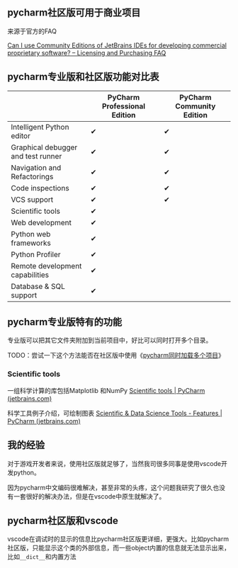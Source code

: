 ## pycharm社区版可用于商业项目

来源于官方的FAQ

[Can I use Community Editions of JetBrains IDEs for developing commercial proprietary software? – Licensing and Purchasing FAQ](https://sales.jetbrains.com/hc/en-gb/articles/360021922640-Can-I-use-Community-Editions-of-JetBrains-IDEs-for-developing-commercial-proprietary-software-)

## pycharm专业版和社区版功能对比表

|                                    | PyCharm Professional Edition | PyCharm Community Edition |
| ---------------------------------- | ---------------------------- | ------------------------- |
| Intelligent Python editor          | ✔                            | ✔                         |
| Graphical debugger and test runner | ✔                            | ✔                         |
| Navigation and Refactorings        | ✔                            | ✔                         |
| Code inspections                   | ✔                            | ✔                         |
| VCS support                        | ✔                            | ✔                         |
| Scientific tools                   | ✔                            |                           |
| Web development                    | ✔                            |                           |
| Python web frameworks              | ✔                            |                           |
| Python Profiler                    | ✔                            |                           |
| Remote development capabilities    | ✔                            |                           |
| Database & SQL support             | ✔                            |                           |

## pycharm专业版特有的功能

专业版可以把其它文件夹附加到当前项目中，好比可以同时打开多个目录。

TODO：尝试一下这个方法能否在社区版中使用《[pycharm同时加载多个项目](https://blog.csdn.net/u012922485/article/details/106729363/)》

### Scientific tools

一组科学计算的库包括Matplotlib 和NumPy [Scientific tools | PyCharm (jetbrains.com)](https://www.jetbrains.com/help/pycharm/scientific-tools.html)

科学工具例子介绍，可绘制图表 [Scientific & Data Science Tools - Features | PyCharm (jetbrains.com)](https://www.jetbrains.com/pycharm/features/scientific_tools.html)

## 我的经验

对于游戏开发者来说，使用社区版就足够了，当然我司很多同事是使用vscode开发python。

因为pycharm中文编码很难解决，甚至非常的头疼，这个问题我研究了很久也没有一套很好的解决办法，但是在vscode中原生就解决了。

## pycharm社区版和vscode

vscode在调试时的显示的信息比pycharm社区版更详细，更强大。比如pycharm社区版，只能显示这个类的外部信息，而一些object内置的信息就无法显示出来，比如`__dict__`和内置方法